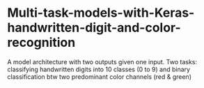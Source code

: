 # Multi-task-models-with-Keras-handwritten-digit-and-color-recognition
A model architecture with two outputs given one input. Two tasks: classifying handwritten digits into 10 classes (0 to 9) and binary classification btw two predominant color channels (red &amp; green)
